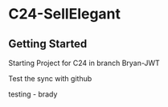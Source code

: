 # C24-SellElegant

## Getting Started

Starting Project for C24 in branch Bryan-JWT

Test the sync with github

testing - brady
